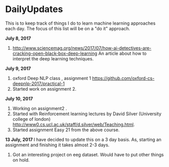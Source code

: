 # DailyUpdates

This is to keep track of things I do to learn machine learning approaches each day. The focus of this list will be on a "do it"  approach.

<b>July 8, 2017 </b>
1. http://www.sciencemag.org/news/2017/07/how-ai-detectives-are-cracking-open-black-box-deep-learning
An article about how to interpret the deep learning techniques.

<b>July 9, 2017 </b>
1. oxford Deep NLP class , assignment 1 https://github.com/oxford-cs-deepnlp-2017/practical-1
2. Started work on assignment 2.

<b> July 10, 2017 </b>
1. Working on assignment2 . </break>
2. Started with Reinforcement learning lectures by David Silver (University college of london) http://www0.cs.ucl.ac.uk/staff/d.silver/web/Teaching.html.
3. Started assignment Easy 21 from the above course.

<b> 13 July, 2017 </b>
I have decided to update this on a 3 day basis. As, starting an assignment and finishing it takes almost 2-3 days.
1. Got an interesting project on eeg dataset. Would have to put other things on hold.

